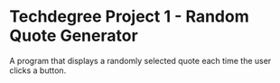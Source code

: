 # Techdegree Project 1 - Random Quote Generator
A program that displays a randomly selected quote each time the user clicks a button.
